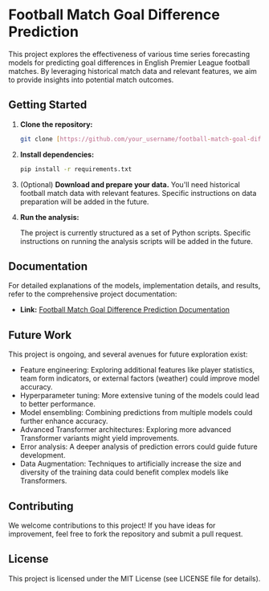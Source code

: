 # Football Match Goal Difference Prediction

This project explores the effectiveness of various time series forecasting models for predicting goal differences in English Premier League football matches. By leveraging historical match data and relevant features, we aim to provide insights into potential match outcomes.

## Getting Started

1.  **Clone the repository:**

    ```bash
    git clone [https://github.com/your_username/football-match-goal-difference-prediction.git](https://github.com/your_username/football-match-goal-difference-prediction.git)
    ```

2.  **Install dependencies:**

    ```bash
    pip install -r requirements.txt
    ```

3.  (Optional) **Download and prepare your data.** You'll need historical football match data with relevant features. Specific instructions on data preparation will be added in the future.

4.  **Run the analysis:**

    The project is currently structured as a set of Python scripts. Specific instructions on running the analysis scripts will be added in the future.

## Documentation

For detailed explanations of the models, implementation details, and results, refer to the comprehensive project documentation:

*   **Link:** [Football Match Goal Difference Prediction Documentation](https://football-predict-documentation.readthedocs.io/en/latest/)

## Future Work

This project is ongoing, and several avenues for future exploration exist:

*   Feature engineering: Exploring additional features like player statistics, team form indicators, or external factors (weather) could improve model accuracy.
*   Hyperparameter tuning: More extensive tuning of the models could lead to better performance.
*   Model ensembling: Combining predictions from multiple models could further enhance accuracy.
*   Advanced Transformer architectures: Exploring more advanced Transformer variants might yield improvements.
*   Error analysis: A deeper analysis of prediction errors could guide future development.
*   Data Augmentation: Techniques to artificially increase the size and diversity of the training data could benefit complex models like Transformers.

## Contributing

We welcome contributions to this project! If you have ideas for improvement, feel free to fork the repository and submit a pull request.

## License

This project is licensed under the MIT License (see LICENSE file for details).
